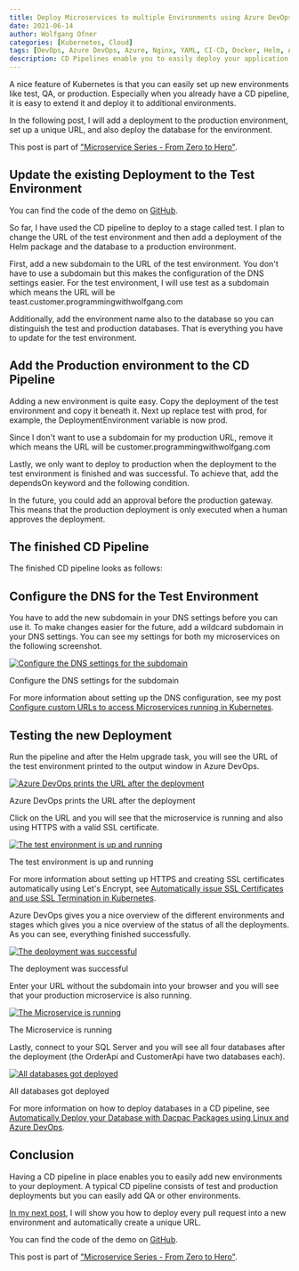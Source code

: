 ```yaml
---
title: Deploy Microservices to multiple Environments using Azure DevOps
date: 2021-06-14
author: Wolfgang Ofner
categories: [Kubernetes, Cloud]
tags: [DevOps, Azure DevOps, Azure, Nginx, YAML, CI-CD, Docker, Helm, AKS, Kubernetes]
description: CD Pipelines enable you to easily deploy your application and databases to multiple environments, each having a valid SSL certificate and unique URL.
---
```


A nice feature of Kubernetes is that you can easily set up new environments like test, QA, or production. Especially when you already have a CD pipeline, it is easy to extend it and deploy it to additional environments.

In the following post, I will add a deployment to the production environment, set up a unique URL, and also deploy the database for the environment.

This post is part of ["Microservice Series - From Zero to Hero"](/microservice-series-from-zero-to-hero).

## Update the existing Deployment to the Test Environment

You can find the code of the demo on <a href="https://github.com/WolfgangOfner/MicroserviceDemo" target="_blank" rel="noopener noreferrer">GitHub</a>.

So far, I have used the CD pipeline to deploy to a stage called test. I plan to change the URL of the test environment and then add a deployment of the Helm package and the database to a production environment. 

First, add a new subdomain to the URL of the test environment. You don't have to use a subdomain but this makes the configuration of the DNS settings easier. For the test environment, I will use test as a subdomain which means the URL will be teast.customer.programmingwithwolfgang.com 

<script src="https://gist.github.com/WolfgangOfner/43279ab1ff6b294aa91f5ae92370e014.js"></script>

Additionally, add the environment name also to the database so you can distinguish the test and production databases. That is everything you have to update for the test environment. 

## Add the Production environment to the CD Pipeline

Adding a new environment is quite easy. Copy the deployment of the test environment and copy it beneath it. Next up replace test with prod, for example, the DeploymentEnvironment variable is now prod.

<script src="https://gist.github.com/WolfgangOfner/12c9996da5cac89a7ce494aedf377977.js"></script>

Since I don't want to use a subdomain for my production URL, remove it which means the URL will be customer.programmingwithwolfgang.com

<script src="https://gist.github.com/WolfgangOfner/32c75d11024297cadbf942434d79b911.js"></script>

Lastly, we only want to deploy to production when the deployment to the test environment is finished and was successful. To achieve that, add the dependsOn keyword and the following condition.

<script src="https://gist.github.com/WolfgangOfner/6e9d057320cf3e171f7af0ff7914ccd9.js"></script>

In the future, you could add an approval before the production gateway. This means that the production deployment is only executed when a human approves the deployment.

## The finished CD Pipeline

The finished CD pipeline looks as follows:

<script src="https://gist.github.com/WolfgangOfner/e0d0f69e1be264c68b43cee876b9536e.js"></script>

## Configure the DNS for the Test Environment

You have to add the new subdomain in your DNS settings before you can use it. To make changes easier for the future, add a wildcard subdomain in your DNS settings. You can see my settings for both my microservices on the following screenshot.

<div class="col-12 col-sm-10 aligncenter">
  <a href="/assets/img/posts/2021/06/Configure-the-DNS-settings-for-the-subdomain.jpg"><img loading="lazy" src="/assets/img/posts/2021/06/Configure-the-DNS-settings-for-the-subdomain.jpg" alt="Configure the DNS settings for the subdomain" /></a>
  
  <p>
   Configure the DNS settings for the subdomain
  </p>
</div>

For more information about setting up the DNS configuration, see my post [Configure custom URLs to access Microservices running in Kubernetes](/configure-custom-urls-to-access-microservices-running-in-kubernetes).

## Testing the new Deployment

Run the pipeline and after the Helm upgrade task, you will see the URL of the test environment printed to the output window in Azure DevOps.

<div class="col-12 col-sm-10 aligncenter">
  <a href="/assets/img/posts/2021/06/Azure-DevOps-prints-the-URL-after-the-deployment.jpg"><img loading="lazy" src="/assets/img/posts/2021/06/Azure-DevOps-prints-the-URL-after-the-deployment.jpg" alt="Azure DevOps prints the URL after the deployment" /></a>
  
  <p>
   Azure DevOps prints the URL after the deployment
  </p>
</div>

Click on the URL and you will see that the microservice is running and also using HTTPS with a valid SSL certificate.

<div class="col-12 col-sm-10 aligncenter">
  <a href="/assets/img/posts/2021/06/The-test-environment-is-up-and-running.jpg"><img loading="lazy" src="/assets/img/posts/2021/06/The-test-environment-is-up-and-running.jpg" alt="The test environment is up and running" /></a>
  
  <p>
   The test environment is up and running
  </p>
</div>

For more information about setting up HTTPS and creating SSL certificates automatically using Let's Encrypt, see [Automatically issue SSL Certificates and use SSL Termination in Kubernetes](/automatically-issue-ssl-certificates-and-use-ssl-termination-in-kubernetes).

Azure DevOps gives you a nice overview of the different environments and stages which gives you a nice overview of the status of all the deployments. As you can see, everything finished successfully.

<div class="col-12 col-sm-10 aligncenter">
  <a href="/assets/img/posts/2021/06/The-deployment-was-successful.jpg"><img loading="lazy" src="/assets/img/posts/2021/06/The-deployment-was-successful.jpg" alt="The deployment was successful" /></a>
  
  <p>
   The deployment was successful
  </p>
</div>

Enter your URL without the subdomain into your browser and you will see that your production microservice is also running.

<div class="col-12 col-sm-10 aligncenter">
  <a href="/assets/img/posts/2021/06/The-Microservice-is-running.jpg"><img loading="lazy" src="/assets/img/posts/2021/06/The-Microservice-is-running.jpg" alt="The Microservice is running" /></a>
  
  <p>
   The Microservice is running
  </p>
</div>

Lastly, connect to your SQL Server and you will see all four databases after the deployment (the OrderApi and CustomerApi have two databases each).

<div class="col-12 col-sm-10 aligncenter">
  <a href="/assets/img/posts/2021/06/All-databases-got-deployed.jpg"><img loading="lazy" src="/assets/img/posts/2021/06/All-databases-got-deployed.jpg" alt="All databases got deployed" /></a>
  
  <p>
   All databases got deployed
  </p>
</div>

For more information on how to deploy databases in a CD pipeline, see [Automatically Deploy your Database with Dacpac Packages using Linux and Azure DevOps](/deploy-dacpac-linux-azure-devops).

## Conclusion

Having a CD pipeline in place enables you to easily add new environments to your deployment. A typical CD pipeline consists of test and production deployments but you can easily add QA or other environments.

[In my next post](/deploy-every-pull-request-into-dedicated-namespace-in-kubernetes), I will show you how to deploy every pull request into a new environment and automatically create a unique URL.

You can find the code of the demo on <a href="https://github.com/WolfgangOfner/MicroserviceDemo" target="_blank" rel="noopener noreferrer">GitHub</a>.

This post is part of ["Microservice Series - From Zero to Hero"](/microservice-series-from-zero-to-hero).